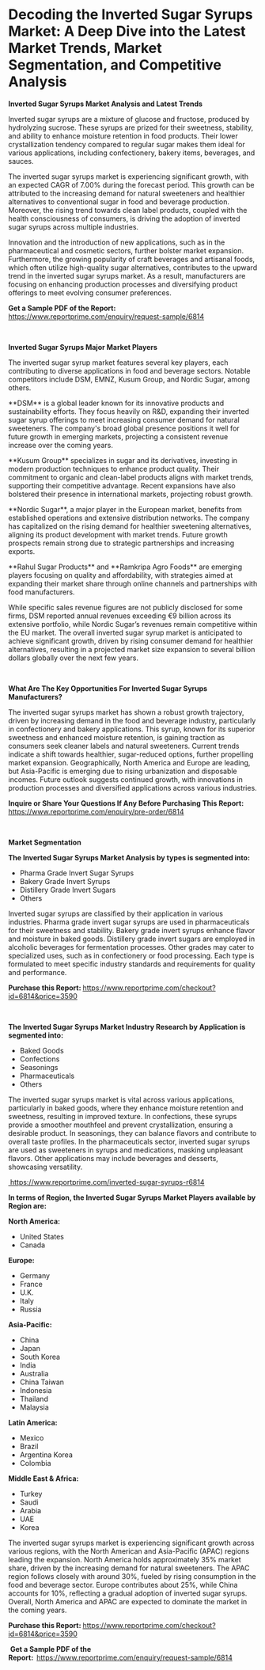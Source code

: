 <p><h1>Decoding the Inverted Sugar Syrups Market: A Deep Dive into the Latest Market Trends, Market Segmentation, and Competitive Analysis</h1></p><p><strong>Inverted Sugar Syrups Market Analysis and Latest Trends</strong></p>
<p><p>Inverted sugar syrups are a mixture of glucose and fructose, produced by hydrolyzing sucrose. These syrups are prized for their sweetness, stability, and ability to enhance moisture retention in food products. Their lower crystallization tendency compared to regular sugar makes them ideal for various applications, including confectionery, bakery items, beverages, and sauces.</p><p>The inverted sugar syrups market is experiencing significant growth, with an expected CAGR of 7.00% during the forecast period. This growth can be attributed to the increasing demand for natural sweeteners and healthier alternatives to conventional sugar in food and beverage production. Moreover, the rising trend towards clean label products, coupled with the health consciousness of consumers, is driving the adoption of inverted sugar syrups across multiple industries.</p><p>Innovation and the introduction of new applications, such as in the pharmaceutical and cosmetic sectors, further bolster market expansion. Furthermore, the growing popularity of craft beverages and artisanal foods, which often utilize high-quality sugar alternatives, contributes to the upward trend in the inverted sugar syrups market. As a result, manufacturers are focusing on enhancing production processes and diversifying product offerings to meet evolving consumer preferences.</p></p>
<p><strong>Get a Sample PDF of the Report:&nbsp;</strong> <a href="https://www.reportprime.com/enquiry/request-sample/6814?utm_campaign=4520&utm_medium=2&utm_source=Github&utm_content=ia&utm_term=16052025&utm_id=inverted-sugar-syrups">https://www.reportprime.com/enquiry/request-sample/6814</a></p>
<p>&nbsp;</p>
<p><strong>Inverted Sugar Syrups Major Market Players</strong></p>
<p><p>The inverted sugar syrup market features several key players, each contributing to diverse applications in food and beverage sectors. Notable competitors include DSM, EMNZ, Kusum Group, and Nordic Sugar, among others.</p><p>**DSM** is a global leader known for its innovative products and sustainability efforts. They focus heavily on R&D, expanding their inverted sugar syrup offerings to meet increasing consumer demand for natural sweeteners. The company's broad global presence positions it well for future growth in emerging markets, projecting a consistent revenue increase over the coming years.</p><p>**Kusum Group** specializes in sugar and its derivatives, investing in modern production techniques to enhance product quality. Their commitment to organic and clean-label products aligns with market trends, supporting their competitive advantage. Recent expansions have also bolstered their presence in international markets, projecting robust growth.</p><p>**Nordic Sugar**, a major player in the European market, benefits from established operations and extensive distribution networks. The company has capitalized on the rising demand for healthier sweetening alternatives, aligning its product development with market trends. Future growth prospects remain strong due to strategic partnerships and increasing exports.</p><p>**Rahul Sugar Products** and **Ramkripa Agro Foods** are emerging players focusing on quality and affordability, with strategies aimed at expanding their market share through online channels and partnerships with food manufacturers.</p><p>While specific sales revenue figures are not publicly disclosed for some firms, DSM reported annual revenues exceeding €9 billion across its extensive portfolio, while Nordic Sugar’s revenues remain competitive within the EU market. The overall inverted sugar syrup market is anticipated to achieve significant growth, driven by rising consumer demand for healthier alternatives, resulting in a projected market size expansion to several billion dollars globally over the next few years.</p></p>
<p>&nbsp;</p>
<p><strong>What Are The Key Opportunities For Inverted Sugar Syrups Manufacturers?</strong></p>
<p><p>The inverted sugar syrups market has shown a robust growth trajectory, driven by increasing demand in the food and beverage industry, particularly in confectionery and bakery applications. This syrup, known for its superior sweetness and enhanced moisture retention, is gaining traction as consumers seek cleaner labels and natural sweeteners. Current trends indicate a shift towards healthier, sugar-reduced options, further propelling market expansion. Geographically, North America and Europe are leading, but Asia-Pacific is emerging due to rising urbanization and disposable incomes. Future outlook suggests continued growth, with innovations in production processes and diversified applications across various industries.</p></p>
<p><strong>Inquire or Share Your Questions If Any Before Purchasing This Report:</strong> <a href="https://www.reportprime.com/enquiry/pre-order/6814?utm_campaign=4520&utm_medium=2&utm_source=Github&utm_content=ia&utm_term=16052025&utm_id=inverted-sugar-syrups">https://www.reportprime.com/enquiry/pre-order/6814</a></p>
<p>&nbsp;</p>
<p><strong>Market Segmentation</strong></p>
<p><strong>The Inverted Sugar Syrups Market Analysis by types is segmented into:</strong></p>
<p><ul><li>Pharma Grade Invert Sugar Syrups</li><li>Bakery Grade Invert Syrups</li><li>Distillery Grade Invert Sugars</li><li>Others</li></ul></p>
<p><p>Inverted sugar syrups are classified by their application in various industries. Pharma grade invert sugar syrups are used in pharmaceuticals for their sweetness and stability. Bakery grade invert syrups enhance flavor and moisture in baked goods. Distillery grade invert sugars are employed in alcoholic beverages for fermentation processes. Other grades may cater to specialized uses, such as in confectionery or food processing. Each type is formulated to meet specific industry standards and requirements for quality and performance.</p></p>
<p><strong>Purchase this Report:&nbsp;</strong><a href="https://www.reportprime.com/checkout?id=6814&price=3590&utm_campaign=4520&utm_medium=2&utm_source=Github&utm_content=ia&utm_term=16052025&utm_id=inverted-sugar-syrups">https://www.reportprime.com/checkout?id=6814&price=3590</a></p>
<p>&nbsp;</p>
<p><strong>The Inverted Sugar Syrups Market Industry Research by Application is segmented into:</strong></p>
<p><ul><li>Baked Goods</li><li>Confections</li><li>Seasonings</li><li>Pharmaceuticals</li><li>Others</li></ul></p>
<p><p>The inverted sugar syrups market is vital across various applications, particularly in baked goods, where they enhance moisture retention and sweetness, resulting in improved texture. In confections, these syrups provide a smoother mouthfeel and prevent crystallization, ensuring a desirable product. In seasonings, they can balance flavors and contribute to overall taste profiles. In the pharmaceuticals sector, inverted sugar syrups are used as sweeteners in syrups and medications, masking unpleasant flavors. Other applications may include beverages and desserts, showcasing versatility.</p></p>
<p><a href="https://www.reportprime.com/inverted-sugar-syrups-r6814?utm_campaign=4520&utm_medium=2&utm_source=Github&utm_content=ia&utm_term=16052025&utm_id=inverted-sugar-syrups">&nbsp;https://www.reportprime.com/inverted-sugar-syrups-r6814</a></p>
<p><strong>In terms of Region, the Inverted Sugar Syrups Market Players available by Region are:</strong></p>
<p>
    <p> <strong> North America: </strong>
        <ul>
            <li>United States</li>
            <li>Canada</li>
        </ul>
        </p> 
    <p> <strong> Europe: </strong>
        <ul>
            <li>Germany</li>
            <li>France</li>
            <li>U.K.</li>
            <li>Italy</li>
            <li>Russia</li>
        </ul>
        </p> 
    <p> <strong> Asia-Pacific: </strong>
        <ul>
            <li>China</li>
            <li>Japan</li>
            <li>South Korea</li>
            <li>India</li>
            <li>Australia</li>
            <li>China Taiwan</li>
            <li>Indonesia</li>
            <li>Thailand</li>
            <li>Malaysia</li>
        </ul>
        </p> 
    <p> <strong> Latin America: </strong>
        <ul>
            <li>Mexico</li>
            <li>Brazil</li>
            <li>Argentina Korea</li>
            <li>Colombia</li>
        </ul>
        </p> 
    <p> <strong> Middle East & Africa: </strong>
        <ul>
            <li>Turkey</li>
            <li>Saudi</li>
            <li>Arabia</li>
            <li>UAE</li>
            <li>Korea</li>
        </ul>
    </p>
    </p>
<p><p>The inverted sugar syrups market is experiencing significant growth across various regions, with the North American and Asia-Pacific (APAC) regions leading the expansion. North America holds approximately 35% market share, driven by the increasing demand for natural sweeteners. The APAC region follows closely with around 30%, fueled by rising consumption in the food and beverage sector. Europe contributes about 25%, while China accounts for 10%, reflecting a gradual adoption of inverted sugar syrups. Overall, North America and APAC are expected to dominate the market in the coming years.</p></p>
<p><strong>Purchase this Report: </strong><a href="https://www.reportprime.com/checkout?id=6814&price=3590&utm_campaign=4520&utm_medium=2&utm_source=Github&utm_content=ia&utm_term=16052025&utm_id=inverted-sugar-syrups">https://www.reportprime.com/checkout?id=6814&price=3590</a></p>
<p>&nbsp;<strong>Get a Sample PDF of the Report:&nbsp;&nbsp;</strong><a href="https://www.reportprime.com/enquiry/request-sample/6814?utm_campaign=4520&utm_medium=2&utm_source=Github&utm_content=ia&utm_term=16052025&utm_id=inverted-sugar-syrups">https://www.reportprime.com/enquiry/request-sample/6814</a></p>
<p><strong></strong></p>
<p><p></p><p></p><p></p></p>